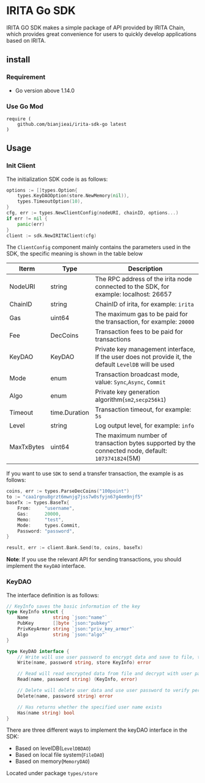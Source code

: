 # IRITA Go SDK

IRITA GO SDK makes a simple package of API provided by IRITA Chain, which provides great convenience for users to quickly develop applications based on IRITA.

## install

### Requirement

 - Go version above 1.14.0

### Use Go Mod

```text
require (
    github.com/bianjieai/irita-sdk-go latest
)
```

## Usage

### Init Client

The initialization SDK code is as follows:

```go
options := []types.Option{
    types.KeyDAOOption(store.NewMemory(nil)),
    types.TimeoutOption(10),
}
cfg, err := types.NewClientConfig(nodeURI, chainID, options...)
if err != nil {
    panic(err)
}
client := sdk.NewIRITAClient(cfg)
```

The `ClientConfig` component mainly contains the parameters used in the SDK, the specific meaning is shown in the table below

| Iterm      | Type          | Description                                                                                           |
| ---------- | ------------- | ----------------------------------------------------------------------------------------------------- |
| NodeURI    | string        | The RPC address of the irita node connected to the SDK, for example: localhost: 26657                 |
| ChainID    | string        | ChainID of irita, for example: `irita`                                                                |
| Gas        | uint64        | The maximum gas to be paid for the transaction, for example: `20000`                                  |
| Fee        | DecCoins      | Transaction fees to be paid for transactions                                                          |
| KeyDAO     | KeyDAO        | Private key management interface, If the user does not provide it, the default `LevelDB` will be used |
| Mode       | enum          | Transaction broadcast mode, value: `Sync`,`Async`, `Commit`                                           |
| Algo       | enum          | Private key generation algorithm(`sm2`,`secp256k1`)                                                   |
| Timeout    | time.Duration | Transaction timeout, for example: `5s`                                                                |
| Level      | string        | Log output level, for example: `info`                                                                 |
| MaxTxBytes | uint64        | The maximum number of transaction bytes supported by the connected node, default: `1073741824`(5M)    |

If you want to use `SDK` to send a transfer transaction, the example is as follows:

```go
coins, err := types.ParseDecCoins("100point")
to := "caa1rgnu8grzt6mwnjg7jss7w0sfyjn67g4em9njf5"
baseTx := types.BaseTx{
    From:     "username",
    Gas:      20000,
    Memo:     "test",
    Mode:     types.Commit,
    Password: "password",
}

result, err := client.Bank.Send(to, coins, baseTx)
```

**Note**: If you use the relevant API for sending transactions, you should implement the `KeyDAO` interface. 

### KeyDAO

 The interface definition is as follows:

```go
// KeyInfo saves the basic information of the key
type KeyInfo struct {
	Name         string `json:"name"`
	PubKey       []byte `json:"pubkey"`
	PrivKeyArmor string `json:"priv_key_armor"`
	Algo         string `json:"algo"`
}

type KeyDAO interface {
	// Write will use user password to encrypt data and save to file, the file name is user name
	Write(name, password string, store KeyInfo) error

	// Read will read encrypted data from file and decrypt with user password
	Read(name, password string) (KeyInfo, error)

	// Delete will delete user data and use user password to verify permissions
	Delete(name, password string) error

	// Has returns whether the specified user name exists
	Has(name string) bool
}
```
There are three different ways to implement the keyDAO interface in the SDK:
 - Based on levelDB(`LevelDBDAO`)
 - Based on local file system(`FileDAO`)
 - Based on memory(`MemoryDAO`)
 
 Located under package `types/store`